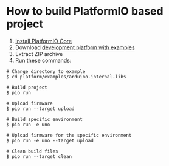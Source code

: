 How to build PlatformIO based project
=====================================

1. [Install PlatformIO Core](https://docs.platformio.org/page/core.html)
2. Download [development platform with examples](https://github.com/modern-avr/platform/archive/develop.zip)
3. Extract ZIP archive
4. Run these commands:

```shell
# Change directory to example
$ cd platform/examples/arduino-internal-libs

# Build project
$ pio run

# Upload firmware
$ pio run --target upload

# Build specific environment
$ pio run -e uno

# Upload firmware for the specific environment
$ pio run -e uno --target upload

# Clean build files
$ pio run --target clean
```
